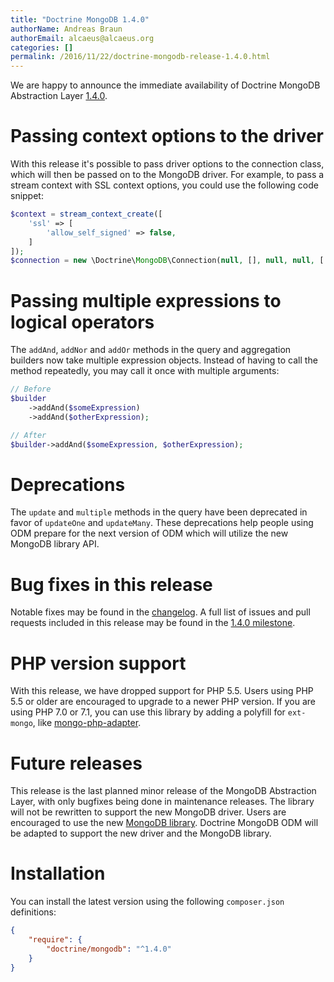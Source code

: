 ```yaml
---
title: "Doctrine MongoDB 1.4.0"
authorName: Andreas Braun
authorEmail: alcaeus@alcaeus.org
categories: []
permalink: /2016/11/22/doctrine-mongodb-release-1.4.0.html
---
```

We are happy to announce the immediate availability of Doctrine MongoDB
Abstraction Layer
[1.4.0](https://github.com/doctrine/mongodb/releases/tag/1.4.0).

Passing context options to the driver
=====================================

With this release it's possible to pass driver options to the connection
class, which will then be passed on to the MongoDB driver. For example,
to pass a stream context with SSL context options, you could use the
following code snippet:

```php
$context = stream_context_create([
    'ssl' => [
        'allow_self_signed' => false,
    ]
]);
$connection = new \Doctrine\MongoDB\Connection(null, [], null, null, ['context' => $context]);
```

Passing multiple expressions to logical operators
=================================================

The `addAnd`, `addNor` and `addOr` methods in the query and aggregation
builders now take multiple expression objects. Instead of having to call
the method repeatedly, you may call it once with multiple arguments:

```php
// Before
$builder
    ->addAnd($someExpression)
    ->addAnd($otherExpression);

// After
$builder->addAnd($someExpression, $otherExpression);
```

Deprecations
============

The `update` and `multiple` methods in the query have been deprecated in
favor of `updateOne` and `updateMany`. These deprecations help people
using ODM prepare for the next version of ODM which will utilize the new
MongoDB library API.

Bug fixes in this release
=========================

Notable fixes may be found in the
[changelog](https://github.com/doctrine/mongodb/blob/master/CHANGELOG-1.4.md#140-2016-11-22).
A full list of issues and pull requests included in this release may be
found in the [1.4.0
milestone](https://github.com/doctrine/mongodb/issues?q=milestone%3A1.4.0).

PHP version support
===================

With this release, we have dropped support for PHP 5.5. Users using PHP
5.5 or older are encouraged to upgrade to a newer PHP version. If you
are using PHP 7.0 or 7.1, you can use this library by adding a polyfill
for `ext-mongo`, like
[mongo-php-adapter](https://github.com/alcaeus/mongo-php-adapter).

Future releases
===============

This release is the last planned minor release of the MongoDB
Abstraction Layer, with only bugfixes being done in maintenance
releases. The library will not be rewritten to support the new MongoDB
driver. Users are encouraged to use the new [MongoDB
library](https://github.com/mongodb/mongo-php-library). Doctrine
MongoDB ODM will be adapted to support the new driver and the MongoDB
library.

Installation
============

You can install the latest version using the following `composer.json`
definitions:

```json
{
    "require": {
        "doctrine/mongodb": "^1.4.0"
    }
}
```
